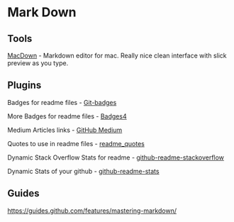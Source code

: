 # Mark Down 

## Tools 

[MacDown](https://macdown.uranusjr.com) - Markdown editor for mac. Really nice clean interface with slick preview as you type.  

## Plugins

Badges for readme files -  [Git-badges](https://github.com/puf17640/git-badges
)

More Badges for readme files - [Badges4](https://github.com/alexandresanlim/Badges4-README.md-Profile)

Medium Articles links - [GitHub Medium](https://github.com/bxcodec/github-readme-medium-recent-article) 

Quotes to use in readme files - [readme_quotes](https://github.com/shravan20/github-readme-quotes)

Dynamic Stack Overflow Stats for readme -  [github-readme-stackoverflow](https://github.com/omidnikrah/github-readme-stackoverflow)

Dynamic Stats of your github  - [github-readme-stats](https://github.com/anuraghazra/github-readme-stats)



## Guides 

https://guides.github.com/features/mastering-markdown/
